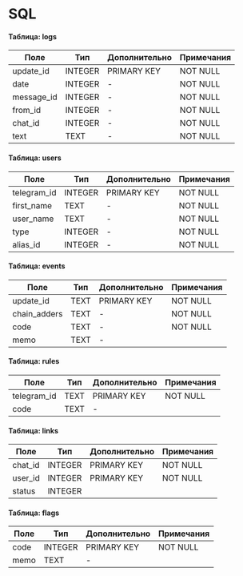 # SQL

#### Таблица: logs

| Поле       | Тип     | Дополнительно | Примечания |
| ---------- | ------- | ------------- | ---------- |
| update_id  | INTEGER | PRIMARY KEY   | NOT NULL   |
| date       | INTEGER | -             | NOT NULL   |
| message_id | INTEGER | -             | NOT NULL   |
| from_id    | INTEGER | -             | NOT NULL   |
| chat_id    | INTEGER | -             | NOT NULL   |
| text       | TEXT    | -             | NOT NULL   |

#### Таблица: users

| Поле        | Тип     | Дополнительно | Примечания |
| ----------- | ------- | ------------- | ---------- |
| telegram_id | INTEGER | PRIMARY KEY   | NOT NULL   |
| first_name  | TEXT    | -             | NOT NULL   |
| user_name   | TEXT    | -             | NOT NULL   |
| type        | INTEGER | -             | NOT NULL   |
| alias_id    | INTEGER | -             | NOT NULL   |

#### Таблица: events

| Поле         | Тип  | Дополнительно | Примечания |
| ------------ | ---- | ------------- | ---------- |
| update_id    | TEXT | PRIMARY KEY   | NOT NULL   |
| chain_adders | TEXT | -             | NOT NULL   |
| code         | TEXT | -             | NOT NULL   |
| memo         | TEXT | -             |            |

#### Таблица: rules

| Поле        | Тип  | Дополнительно | Примечания |
| ----------- | ---- | ------------- | ---------- |
| telegram_id | TEXT | PRIMARY KEY   | NOT NULL   |
| code        | TEXT | -             |            |

#### Таблица: links

| Поле    | Тип     | Дополнительно | Примечания |
| ------- | ------- | ------------- | ---------- |
| chat_id | INTEGER | PRIMARY KEY   | NOT NULL   |
| user_id | INTEGER | PRIMARY KEY   | NOT NULL   |
| status  | INTEGER |               |            |

#### Таблица: flags

| Поле | Тип     | Дополнительно | Примечания |
| ---- | ------- | ------------- | ---------- |
| code | INTEGER | PRIMARY KEY   | NOT NULL   |
| memo | TEXT    | -             |            |
